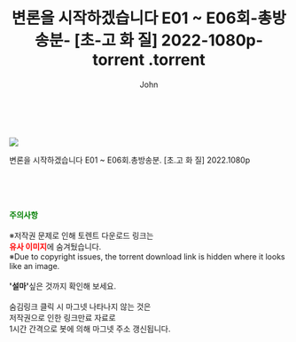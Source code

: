 ﻿---
layout: post
title:  "                   변론을 시작하겠습니다 E01 ~ E06회-총방송분- [초-고 화 질] 2022-1080p-torrent                .torrent"
author: John
categories: [ 드라마 ]
tags: [  ]
image: https://torrentrj57.com/uploadfile/full/4dc832841d47fcc45daea2be69d2ae45a93e9941.jpg 
description: "                   변론을 시작하겠습니다 E01 ~ E06회-총방송분- [초-고 화 질] 2022-1080p-torrent                 torrent 정보 공유"
toc: true
toc_sticky: true
---

<br>
<p><img src="https://torrentrj57.com/uploadfile/full/4dc832841d47fcc45daea2be69d2ae45a93e9941.jpg"/></p>
 변론을 시작하겠습니다 E01 ~ E06회.총방송분. [초.고 화 질] 2022.1080p  
    
<br><br><br>
<p data-ke-size="size16"><b><span style="color: green;">주의사항</span></b><br /><br />※저작권 문제로 인해 토렌트 다운로드 링크는<br /><b><span style="color: red;">유사 이미지</span></b>에 숨겨뒀습니다.<br />※Due to copyright issues, the torrent download link is hidden where it looks like an image.<br /><br /><b>'설마'</b>싶은 것까지 확인해 보세요.<br /><br />숨김링크 클릭 시 마그넷 나타나지 않는 것은<br />저작권으로 인한 링크만료 자료로<br />1시간 간격으로 봇에 의해 마그넷 주소 갱신됩니다.</p>
